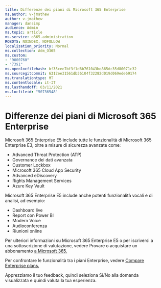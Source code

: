 ```yaml
---
title: Differenze dei piani di Microsoft 365 Enterprise
ms.author: v-jmathew
author: v-jmathew
manager: dansimp
audience: Admin
ms.topic: article
ms.service: o365-administration
ROBOTS: NOINDEX, NOFOLLOW
localization_priority: Normal
ms.collection: Adm_O365
ms.custom:
- "9000760"
- "7391"
ms.openlocfilehash: bf35cee7bf3f1d6b761043be865dc35d80071c32
ms.sourcegitcommit: 6312ee31561db36104f32282d019d069ede69174
ms.translationtype: MT
ms.contentlocale: it-IT
ms.lasthandoff: 03/11/2021
ms.locfileid: "50736548"
---
```

# <a name="microsoft-365-enterprise-plan-differences"></a>Differenze dei piani di Microsoft 365 Enterprise

Microsoft 365 Enterprise E5 include tutte le funzionalità di Microsoft 365 Enterprise E3, oltre a misure di sicurezza avanzate come:

- Advanced Threat Protection (ATP)
- Governance dei dati avanzata
- Customer Lockbox
- Microsoft 365 Cloud App Security
- Advanced eDiscovery
- Rights Management Services
- Azure Key Vault

Microsoft 365 Enterprise E5 include anche potenti funzionalità vocali e di analisi, ad esempio:

- Dashboard live
- Report con Power BI
- Modern Voice
- Audioconferenza
- Riunioni online

Per ulteriori informazioni su Microsoft 365 Enterprise E5 o per iscriversi a una sottoscrizione di valutazione, vedere Provare o acquistare un abbonamento [a Microsoft 365.](https://go.microsoft.com/fwlink/?linkid=2099673)

Per confrontare le funzionalità tra i piani Enterprise, vedere [Compare Enterprise plans.](https://go.microsoft.com/fwlink/?linkid=2097200)

Apprezziamo il tuo feedback, quindi seleziona Sì/No alla domanda visualizzata e quindi valuta la tua esperienza.
